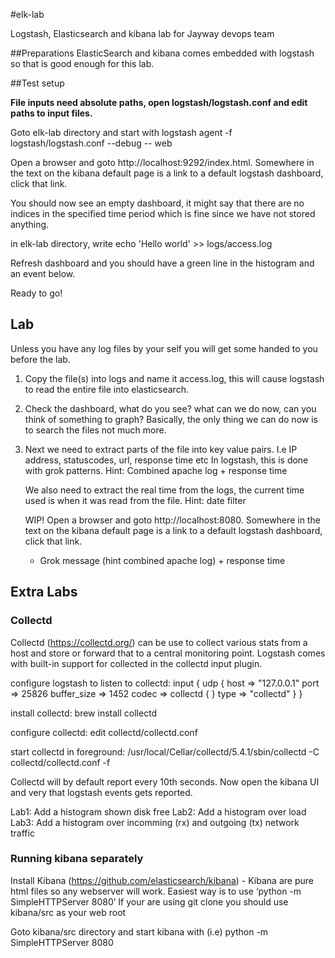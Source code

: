 #elk-lab

Logstash, Elasticsearch and kibana lab for Jayway devops team


##Preparations
ElasticSearch and kibana comes embedded with logstash so that is good enough for this lab.


##Test setup

**File inputs need absolute paths, open logstash/logstash.conf and edit paths to input files.**

Goto elk-lab directory and start with 
    logstash agent -f logstash/logstash.conf --debug -- web


Open a browser and goto http://localhost:9292/index.html. Somewhere in the text on the kibana default page is a link to a default logstash dashboard, click that link.

You should now see an empty dashboard, it might say that there are no indices in the specified time period which is fine since we have not stored anything.

in elk-lab directory, write 
    echo 'Hello world' >> logs/access.log
	
Refresh dashboard and you should have a green line in the histogram and an event below. 

Ready to go!

## Lab

Unless you have any log files by your self you will get some handed to you before the lab.

1. Copy the file(s) into logs and name it access.log, this will cause logstash to read the entire file into elasticsearch.
2. Check the dashboard, what do you see? what can we do now, can you think of something to graph?
   Basically, the only thing we can do now is to search the files not much more.
   
3. Next we need to extract parts of the file into key value pairs. I.e IP address, statuscodes, url, response time etc
   In logstash, this is done with grok patterns. 
   Hint: Combined apache log + response time
   
   We also need to extract the real time from the logs, the current time used is when it was read from the file.
   Hint: date filter
   
   WIP!
      Open a browser and goto http://localhost:8080. Somewhere in the text on the kibana default page is a link to a default logstash dashboard, click that link.
    * Grok message (hint combined apache log) + response time
    
## Extra Labs

### Collectd
Collectd (https://collectd.org/) can be use to collect various stats from a host and store or forward that to a central monitoring point. Logstash comes with built-in support for collected in the collectd input plugin.

configure logstash to listen to collectd:
   input {
       udp {
           host => "127.0.0.1"
           port => 25826
           buffer_size => 1452
           codec => collectd { }
           type => "collectd"
       }
   }

install collectd:
   brew install collectd      

configure collectd:
    edit collectd/collectd.conf
    
start collectd in foreground:
   /usr/local/Cellar/collectd/5.4.1/sbin/collectd -C collectd/collectd.conf -f
   
Collectd will by default report every 10th seconds. Now open the kibana UI and very that logstash events gets reported.

Lab1: Add a histogram shown disk free
Lab2: Add a histogram over load
Lab3: Add a histogram over incomming (rx) and outgoing (tx) network traffic

### Running kibana separately
   Install Kibana (https://github.com/elasticsearch/kibana)
    - Kibana are pure html files so any webserver will work. Easiest way is to use ‘python -m SimpleHTTPServer 8080’
   If your are using git clone you should use kibana/src as your web root
   
   Goto kibana/src directory and start kibana with (i.e)
       python -m SimpleHTTPServer 8080
       
